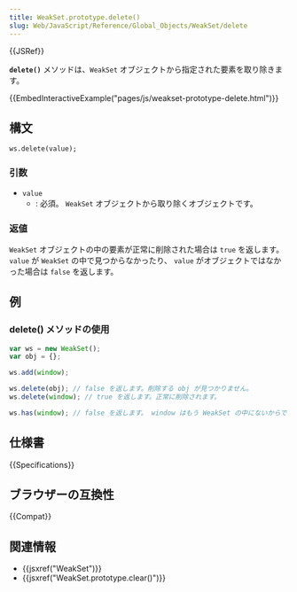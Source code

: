 ```yaml
---
title: WeakSet.prototype.delete()
slug: Web/JavaScript/Reference/Global_Objects/WeakSet/delete
---
```


{{JSRef}}

**`delete()`** メソッドは、`WeakSet` オブジェクトから指定された要素を取り除きます。

{{EmbedInteractiveExample("pages/js/weakset-prototype-delete.html")}}

## 構文

```
ws.delete(value);
```

### 引数

- `value`
  - : 必須。 `WeakSet` オブジェクトから取り除くオブジェクトです。

### 返値

`WeakSet` オブジェクトの中の要素が正常に削除された場合は `true` を返します。 `value` が `WeakSet` の中で見つからなかったり、 `value` がオブジェクトではなかった場合は `false` を返します。

## 例

### delete() メソッドの使用

```js
var ws = new WeakSet();
var obj = {};

ws.add(window);

ws.delete(obj); // false を返します。削除する obj が見つかりません。
ws.delete(window); // true を返します。正常に削除されます。

ws.has(window); // false を返します。 window はもう WeakSet の中にないからです。
```

## 仕様書

{{Specifications}}

## ブラウザーの互換性

{{Compat}}

## 関連情報

- {{jsxref("WeakSet")}}
- {{jsxref("WeakSet.prototype.clear()")}}
